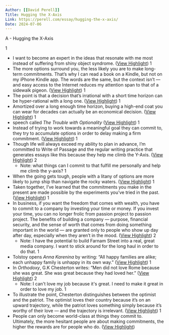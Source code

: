 ```yaml
---
Author: [[David Perell]]
Title: Hugging the X-Axis
Link: https://perell.com/essay/hugging-the-x-axis/
Date: 2024-07-06
---
```

A - Hugging the X-Axis

1
- I want to become an expert in the ideas that resonate with me most instead of suffering from shiny object syndrome. ([View Highlight](https://read.readwise.io/read/01grhdk0hfw471h9esjvg7dtsm))
1
- The more options surround you, the less likely you are to make long-term commitments. That’s why I can read a book on a Kindle, but not on my iPhone Kindle app. The words are the same, but the context isn’t — and easy access to the Internet reduces my attention span to that of a sidewalk pigeon. ([View Highlight](https://read.readwise.io/read/01grhdps1pp7ad2fjfbpsrgxz4))
1
- The point is that a decision that’s irrational with a short time horizon can be hyper-rational with a long one. ([View Highlight](https://read.readwise.io/read/01grhdvhwtkxftr9j1yb8sxtza))
1
- Amortized over a long enough time horizon, buying a high-end coat you can wear for decades can actually be an economical decision. ([View Highlight](https://read.readwise.io/read/01grhdvpq091d1rkq8trznae6z))
1
- speech called *The* *Trouble with Optionality* ([View Highlight](https://read.readwise.io/read/01grhdwac7ev6304j8jqspfmf7))
1
- Instead of trying to work towards a meaningful goal they can commit to, they try to accumulate options in order to delay making a firm commitment. ([View Highlight](https://read.readwise.io/read/01grhdx9z3r2921bpzrx3f8ddw))
1
- Though life will always exceed my ability to plan in advance, I’m committed to Write of Passage and the regular writing practice that generates essays like this because they help me climb the Y-Axis. ([View Highlight](https://read.readwise.io/read/01grhdxxafz06mds2mjmpmf859))
2
    - Note: what things can I commit to that fulfill me personally and help me climb the y-axis?
1
- When the going gets tough, people with a litany of options are more likely to jump ship than navigate the rocky waters. ([View Highlight](https://read.readwise.io/read/01grhe01z7xtk3yhydyfra0ca4))
1
- Taken together, I’ve learned that the commitments you make in the present are made possible by the experiments you’ve tried in the past. ([View Highlight](https://read.readwise.io/read/01grhe19v4vq6rtny7hez3nq2x))
1
- In business, if you want the freedom that comes with wealth, you have to commit to a company by investing your time or money. If you invest your time, you can no longer frolic from passion project to passion project. The benefits of building a company — purpose, financial security, and the sense of worth that comes from doing something important in the world — are granted only to people who show up day after day, especially when they aren’t in the mood. ([View Highlight](https://read.readwise.io/read/01grhe483kbh27zsbcrdsvk97e))
2
    - Note: I have the potential to build Farnam Street into a real, great media company. I want to stick around for the long haul in order to do that.
1
- Tolstoy opens *Anna Karenina* by writing: “All happy families are alike; each unhappy family is unhappy in its own way.” ([View Highlight](https://read.readwise.io/read/01grhe6578c1f43h66zawcjw30))
1
- In *Orthodoxy*, G.K Chesterton writes: “Men did not love Rome because she was great. She was great because they had loved her.” ([View Highlight](https://read.readwise.io/read/01grhe7p037xstmcnsy4yxxj87))
2
    - Note: I can't love my job because it's great. I need to make it great in order to love my job.
1
- To illustrate the point, Chesterton distinguishes between the optimist and the patriot. The optimist loves their country because it’s on an upward trajectory, while the patriot loves something simply because it’s worthy of their love — and the trajectory is irrelevant. ([View Highlight](https://read.readwise.io/read/01grhe8p7f5xxz7d60y0hjmzxm))
1
- People can only become world-class at things they commit to. Ultimately, the more hesitant people are about making commitments, the higher the rewards are for people who do. ([View Highlight](https://read.readwise.io/read/01grheb0bf6br8rd0a9z798gxx))
